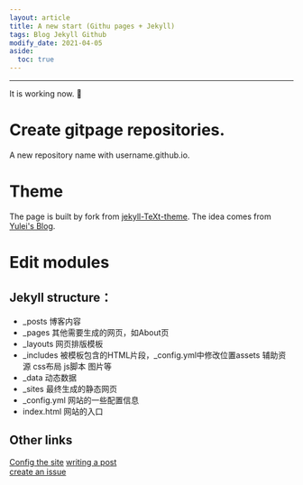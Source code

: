 ```yaml
---
layout: article
title: A new start (Githu pages + Jekyll)
tags: Blog Jekyll Github
modify_date: 2021-04-05
aside:
  toc: true
---
```

<!--more-->

---
It is working now.  :ghost: 

# Create gitpage repositories.
A new repository name with username.github.io.

# Theme
The page is built by fork from [jekyll-TeXt-theme](https://github.com/kitian616/jekyll-TeXt-theme). The idea comes from [Yulei's Blog](https://yuleii.github.io/2020/06/09/build-blog-with-github-pages-and-jekyll.html).

# Edit modules
## Jekyll structure：
- _posts 博客内容
- _pages 其他需要生成的网页，如About页
- _layouts 网页排版模板
- _includes 被模板包含的HTML片段，_config.yml中修改位置assets 辅助资源 css布局 js脚本 图片等
- _data 动态数据
- _sites 最终生成的静态网页
- _config.yml 网站的一些配置信息
- index.html 网站的入口

## Other links
[Config the site](https://tianqi.name/jekyll-TeXt-theme/docs/en/configuration) 
[writing a post](https://tianqi.name/jekyll-TeXt-theme/docs/en/writing-posts)  
[create an issue](https://github.com/kitian616/jekyll-TeXt-theme/issues) 




